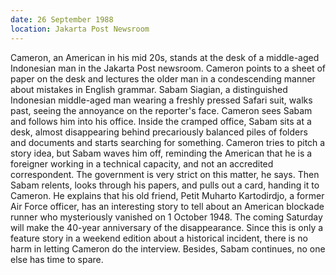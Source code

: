 ```yaml
---
date: 26 September 1988
location: Jakarta Post Newsroom
---
```


Cameron, an American in his mid 20s, stands at the desk of a middle-aged
Indonesian man in the Jakarta Post newsroom. Cameron
points to a sheet of paper on the desk and lectures the older man in a
condescending manner about mistakes in English grammar. Sabam Siagian, a
distinguished Indonesian middle-aged man wearing a freshly pressed
Safari suit, walks past, seeing the annoyance on the reporter's face.
Cameron sees Sabam and follows him into his office. Inside the cramped
office, Sabam sits at a desk, almost disappearing behind precariously
balanced piles of folders and documents and starts searching for
something. Cameron tries to pitch a story idea, but Sabam waves him off,
reminding the American that he is a foreigner working in a technical
capacity, and not an accredited correspondent. The government is very
strict on this matter, he says. Then Sabam relents, looks through his
papers, and pulls out a card, handing it to Cameron. He explains that
his old friend, Petit Muharto Kartodirdjo, a former Air Force officer,
has an interesting story to tell about an American blockade runner who
mysteriously vanished on 1 October 1948. The coming Saturday will make
the 40-year anniversary of the disappearance. Since this is only a
feature story in a weekend edition about a historical incident, there is
no harm in letting Cameron do the interview. Besides, Sabam continues,
no one else has time to spare.
